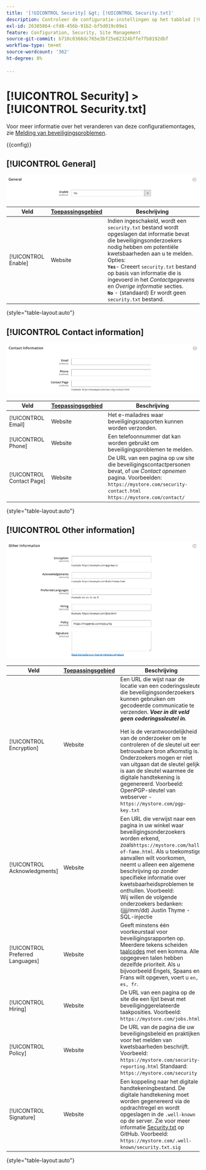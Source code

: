 ```yaml
---
title: '[!UICONTROL Security] &gt; [!UICONTROL Security.txt]'
description: Controleer de configuratie-instellingen op het tabblad [!UICONTROL Security] &gt; [!UICONTROL Security.txt] pagina van de Commerce Admin.
exl-id: 26385864-cfd8-456b-91b2-bf5d019c09e1
feature: Configuration, Security, Site Management
source-git-commit: b710c0368dc765e3bf25e82324bffe7fb8192dbf
workflow-type: tm+mt
source-wordcount: '362'
ht-degree: 0%

---
```


# [!UICONTROL Security] > [!UICONTROL Security.txt]

Voor meer informatie over het veranderen van deze configuratiemontages, zie [Melding van beveiligingsproblemen](../../systems/security-issue-reporting.md).

{{config}}

## [!UICONTROL General]

![Algemeen](./assets/txt-general.png)<!-- zoom -->

| Veld | [Toepassingsgebied](../../getting-started/websites-stores-views.md#scope-settings) | Beschrijving |
|--- |--- |--- |
| [!UICONTROL Enable] | Website | Indien ingeschakeld, wordt een `security.txt` bestand wordt opgeslagen dat informatie bevat die beveiligingsonderzoekers nodig hebben om potentiële kwetsbaarheden aan u te melden. Opties:<br />**`Yes`**- Creeert `security.txt` bestand op basis van informatie die is ingevoerd in het _Contactgegevens_ en _Overige informatie_ secties.<br />**`No`** - (standaard) Er wordt geen `security.txt` bestand. |

{style="table-layout:auto"}

## [!UICONTROL Contact information]

![Contactgegevens](./assets/txt-contact-info.png)<!-- zoom -->

| Veld | [Toepassingsgebied](../../getting-started/websites-stores-views.md#scope-settings) | Beschrijving |
|--- |--- |--- |
| [!UICONTROL Email] | Website | Het e-mailadres waar beveiligingsrapporten kunnen worden verzonden. |
| [!UICONTROL Phone] | Website | Een telefoonnummer dat kan worden gebruikt om beveiligingsproblemen te melden. |
| [!UICONTROL Contact Page] | Website | De URL van een pagina op uw site die beveiligingscontactpersonen bevat, of uw _Contact opnemen_ pagina. Voorbeelden: <br/>`https://mystore.com/security-contact.html`<br/>`https://mystore.com/contact/` |

{style="table-layout:auto"}

## [!UICONTROL Other information]

![Overige informatie](./assets/txt-other-info.png)<!-- zoom -->

| Veld | [Toepassingsgebied](../../getting-started/websites-stores-views.md#scope-settings) | Beschrijving |
|--- |--- |--- |
| [!UICONTROL Encryption] | Website | Een URL die wijst naar de locatie van een coderingssleutel die beveiligingsonderzoekers kunnen gebruiken om gecodeerde communicatie te verzenden. _**Voer in dit veld geen coderingssleutel in.**_ <br/><br/>Het is de verantwoordelijkheid van de onderzoeker om te controleren of de sleutel uit een betrouwbare bron afkomstig is. Onderzoekers mogen er niet van uitgaan dat de sleutel gelijk is aan de sleutel waarmee de digitale handtekening is gegenereerd. Voorbeeld:<br />OpenPGP-sleutel van webserver - `https://mystore.com/pgp-key.txt` |
| [!UICONTROL Acknowledgments] | Website | Een URL die verwijst naar een pagina in uw winkel waar beveiligingsonderzoekers worden erkend, zoals`https://mystore.com/hall-of-fame.html`. Als u toekomstige aanvallen wilt voorkomen, neemt u alleen een algemene beschrijving op zonder specifieke informatie over kwetsbaarheidsproblemen te onthullen. Voorbeeld:<br />Wij willen de volgende onderzoekers bedanken:<br />(jjjj/mm/dd) Justin Thyme - SQL-injectie |
| [!UICONTROL Preferred Languages] | Website | Geeft minstens één voorkeurstaal voor beveiligingsrapporten op. Meerdere tekens scheiden [taalcodes](https://en.wikipedia.org/wiki/List_of_ISO_639-1_codes) met een komma. Alle opgegeven talen hebben dezelfde prioriteit. Als u bijvoorbeeld Engels, Spaans en Frans wilt opgeven, voert u `en, es, fr`. |
| [!UICONTROL Hiring] | Website | De URL van een pagina op de site die een lijst bevat met beveiliginggerelateerde taakposities. Voorbeeld: `https://mystore.com/jobs.html` |
| [!UICONTROL Policy] | Website | De URL van de pagina die uw beveiligingsbeleid en praktijken voor het melden van kwetsbaarheden beschrijft. Voorbeeld: `https://mystore.com/security-reporting.html` Standaard: `https://mystore.com/security` |
| [!UICONTROL Signature] | Website | Een koppeling naar het digitale handtekeningbestand. De digitale handtekening moet worden gegenereerd via de opdrachtregel en wordt opgeslagen in de `.well-known` op de server. Zie voor meer informatie [Security.txt](https://github.com/magento/security-package/blob/1.0-develop/Securitytxt/README.md) op GitHub. Voorbeeld: `https://mystore.com/.well-known/security.txt.sig` |

{style="table-layout:auto"}
